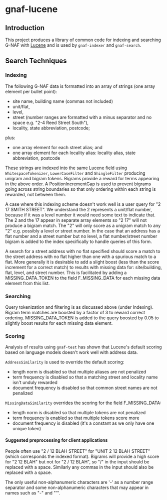 # gnaf-lucene

## Introduction

This project produces a library of common code for indexing and searching G-NAF with [Lucene](https://lucene.apache.org/)
and is used by `gnaf-indexer` and `gnaf-search`.

## Search Techniques

### Indexing

The following G-NAF data is formatted into an array of strings (one array element per bullet point):

- site name, building name (commas not included)
- unit/flat,
- level,
- street (number ranges are formatted with a minus separator and no space e.g. "2-4 Reed Street South"),
- locality, state abbreviation, postcode;

plus:

- one array element for each street alias; and
- one array element for each locality alias: locality alias, state abbreviation, postcode

These strings are indexed into the same Lucene field using `WhitespaceTokenizer`, `LowerCaseFilter` and `ShingleFilter` producing unigram and bigram tokens.
Bigrams provide a reward for terms appearing in the above order.
A PositionIncrementGap is used to prevent bigrams going across string boundaries so that only ordering within each string is rewarded, not between them.

A case where this indexing scheme doesn't work well is a user query for "2 17 SMITH STREET". We understand the 2 represents a unit/flat number, because if it was a level number it would need some text to indicate that. The 2 and the 17 appear in separate array elements so "2 17" will not produce a bigram match. The "2" will only score as a unigram match to any "2" e.g. possibly a level or street number. In the case that an address has a flat number and a street number but no level, a flat number/street number bigram is added to the index specifically to handle queries of this form.

A search for a street address with no flat specified should score a match to the street address with no flat higher than one with a spurious match to a flat. More generally it is desirable to add a slight boost (less than the score increment for a correct match) to results with missing data for: site/building, flat, level, and street number. This is facilitated by adding a MISSING_DATA_TOKEN to the field F_MISSING_DATA for each missing data element from this list.

### Searching

Query tokenization and filtering is as discussed above (under Indexing).
Bigram term matches are boosted by a factor of 3 to reward correct ordering.
MISSING_DATA_TOKEN is added to the query boosted by 0.05 to slightly boost results for each missing data element.

### Scoring

Analysis of results using `gnaf-test` has shown that Lucene's default scoring based on language models doesn't work well with address data.

`AddressSimilarity` is used to override the default scoring:

- length norm is disabled so that multiple aliases are not penalized
- term frequency is disabled so that a matching street and locality name isn't unduly rewarded
- document frequency is disabled so that common street names are not penalized

`MissingDataSimilarity` overrides the scoring for the field F_MISSING_DATA:

- length norm is disabled so that multiple tokens are not penalized
- term frequency is enabled so that multiple tokens score more
- document frequency is disabled (it's a constant as we only have one unique token)

#### Suggested preprocessing for client applications

People often use "2 / 12 BLAH STREET" for "UNIT 2 12 BLAH STREET" (which corresponds the indexed format).
Bigrams will provide a high score for "2 12 BLAH" but not for "2 / 12 BLAH", so "/" in the input should be replaced with a space.
Similarly any commas in the input should also be replaced with a space.

The only useful non-alphanumeric characters are '-' as a number range separator and some non-alphanumeric characters that may appear
in names such as "-" and "'".
